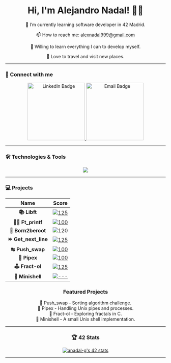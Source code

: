 <div align="center">
  <h1 align="center">Hi, I'm Alejandro Nadal! 👋🏼</h1>





</div>

<div align="center">
  
   🌱 I’m currently learning software developer in 42 Madrid.
   
   📫 How to reach me: alexnadal999@gmail.com
   
   🧠 Willing to learn everything I can to develop myself.
   
   🍁 Love to travel and visit new places.
    
</div>

---

### 📌 Connect with me
<div align="center">
	<a href="https://www.linkedin.com/in/alejandro-nadal-garcia-b946b820a/">
		<img src="https://img.shields.io/badge/LinkedIn-%230077B5.svg?&style=for-the-badge&logo=linkedin&logoColor=white" alt="LinkedIn Badge" width="180"/>
	</a>
	<a href="mailto:alexnadal999@gmail.com">
		<img src="https://img.shields.io/badge/Gmail-D14836?style=for-the-badge&logo=gmail&logoColor=white" alt="Email Badge" width="180"/>
	</a>
</div>


---

### 🛠️ Technologies & Tools
<div align="center">
  <img src="https://skillicons.dev/icons?i=c,cpp,bash,github,vscode,linux" />
</div>

---

### 💻 Projects
<div align="center">

| Name             | Score |
|:---------------:|:------:|
| **📚 Libft** | [![125](https://img.shields.io/badge/125-2ea44f)](https://github.com/Anadal-g/libft) |
| **✍🏼 Ft_printf**    | [![100](https://img.shields.io/badge/100-2ea44f)](https://github.com/Anadal-g/printf) |
| **🤖 Born2beroot**  | ![120](https://img.shields.io/badge/120-2ea44f) |
| **⏩ Get_next_line** | [![125](https://img.shields.io/badge/125-2ea44f)](https://github.com/Anadal-g/get_next_line) |
| **↹ Push_swap**     | [![100](https://img.shields.io/badge/100-2ea44f)](https://github.com/Anadal-g/push_swap) |
| **🧬 Pipex**        | [![100](https://img.shields.io/badge/100-2ea44f)](https://github.com/Anadal-g/pipex) |
| **🕹️ Fract-ol**     | [![125](https://img.shields.io/badge/125-2ea44f)](https://github.com/Anadal-g/fractol) |
| **🐚 Minishell**    | [![---](https://img.shields.io/badge/----grey)](https://github.com/MiMendiola/minishell) |

### Featured Projects
<div align="center">
  🔢 Push_swap - Sorting algorithm challenge.<br>
  📜 Pipex - Handling Unix pipes and processes.<br>
  🎨 Fract-ol - Exploring fractals in C.<br>
  🚧 Minishell - A small Unix shell implementation.<br>
</div>

---

### 🏆 42 Stats
<a href="https://github.com/oakoudad/badge42"><img src="https://badge.mediaplus.ma/binary/anadal-g?1337Badge=off&UM6P=off" alt="anadal-g's 42 stats" /></a>
</div>

---
